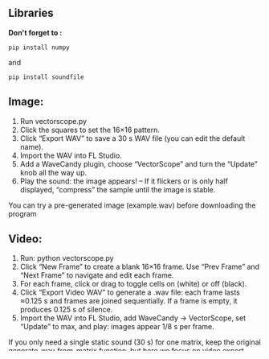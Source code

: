## Libraries
**Don't forget to :**
```
pip install numpy
```
 and 
```
pip install soundfile
```

## Image:
1) Run vectorscope.py
2) Click the squares to set the 16×16 pattern.
3) Click “Export WAV” to save a 30 s WAV file (you can edit the default name).
4) Import the WAV into FL Studio.
5) Add a WaveCandy plugin, choose “VectorScope” and turn the “Update” knob all the way up.
6) Play the sound: the image appears! – If it flickers or is only half displayed, “compress” the sample until the image is stable.

You can try a pre-generated image (example.wav) before downloading the program

## Video:
1) Run: python vectorscope.py
2) Click “New Frame” to create a blank 16×16 frame. Use “Prev Frame” and “Next Frame” to navigate and edit each frame.
3) For each frame, click or drag to toggle cells on (white) or off (black).
4) Click “Export Video WAV” to generate a .wav file: each frame lasts ≈0.125 s and frames are joined sequentially.
   If a frame is empty, it produces 0.125 s of silence.
5) Import the WAV into FL Studio, add WaveCandy → VectorScope, set “Update” to max, and play: images appear 1/8 s per frame.

If you only need a single static sound (30 s) for one matrix, keep the original generate_wav_from_matrix function, but here we focus on video export.
